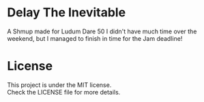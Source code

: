 # Delay The Inevitable
 A Shmup made for Ludum Dare 50
 I didn't have much time over the weekend, but I managed to finish in time for the Jam deadline!

# License
 This project is under the MIT license.<br>
 Check the LICENSE file for more details.